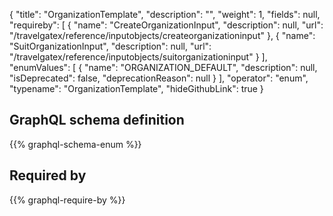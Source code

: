 {
  "title": "OrganizationTemplate",
  "description": "",
  "weight": 1,
  "fields": null,
  "requireby": [
    {
      "name": "CreateOrganizationInput",
      "description": null,
      "url": "/travelgatex/reference/inputobjects/createorganizationinput"
    },
    {
      "name": "SuitOrganizationInput",
      "description": null,
      "url": "/travelgatex/reference/inputobjects/suitorganizationinput"
    }
  ],
  "enumValues": [
    {
      "name": "ORGANIZATION_DEFAULT",
      "description": null,
      "isDeprecated": false,
      "deprecationReason": null
    }
  ],
  "operator": "enum",
  "typename": "OrganizationTemplate",
  "hideGithubLink": true
}
## GraphQL schema definition

{{% graphql-schema-enum %}}

## Required by

{{% graphql-require-by %}}
